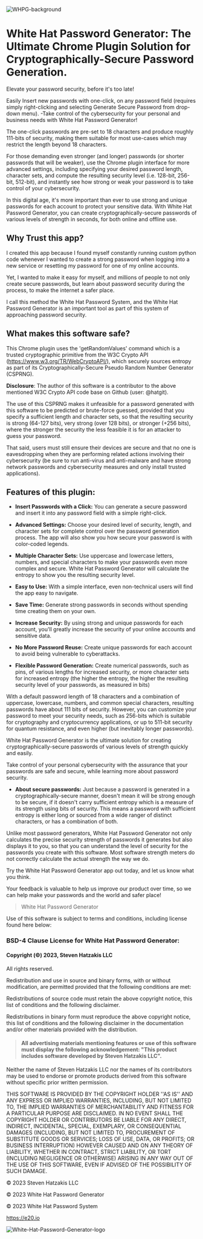 ![WHPG-background](https://user-images.githubusercontent.com/5213035/234356631-4bbc9e7c-d4ce-4ce6-93ee-327d7d18e146.png)

# White Hat Password Generator: The Ultimate Chrome Plugin Solution for Cryptographically-Secure Password Generation.
Elevate your password security, before it's too late!

Easily Insert new passwords with one-click, on any password field (requires simply right-clicking and selecting Generate Secure Password from drop-down menu).
-Take control of the cybersecurity for your personal and business needs with White Hat Password Generator!

The one-click passwords are pre-set to 18 characters and produce roughly 111-bits of security, making them suitable for most use-cases which may restrict the length beyond 18 characters.

For those demanding even stronger (and longer) passwords (or shorter passwords that will be weaker), use the Chrome plugin interface for more advanced settings, including specifying your desired password length, character sets, and compute the resulting security level (i.e. 128-bit, 256-bit, 512-bit), and instantly see how strong or weak your password is to take control of your cybersecurity.

In this digital age, it's more important than ever to use strong and unique passwords for each account to protect your sensitive data. With White Hat Password Generator, you can create cryptographically-secure passwords of various levels of strength in seconds, for both online and offline use.

## Why Trust this app?

I created this app because I found myself constantly running custom python code whenever I wanted to create a strong password when logging into a new service or resetting my password for one of my online accounts.

Yet, I wanted to make it easy for myself, and millions of people to not only create secure passwords, but learn about password security during the process, to make the internet a safer place.

I call this method the White Hat Password System, and the White Hat Password Generator is an important tool as part of this system of approaching password security.

## What makes this software safe?
This Chrome plugin uses the 'getRandomValues' command which is a trusted cryptographic primitive from the W3C Crypto API (https://www.w3.org/TR/WebCryptoAPI/), which securely sources entropy as part of its Cryptographically-Secure Pseudo Random Number Generator (CSPRNG).

**Disclosure**: The author of this software is a contributor to the above mentioned W3C Crypto API code base on Github (user: @hatgit).

The use of this CSPRNG makes it unfeasible for a password generated with this software to be predicted or brute-force guessed, provided that you specify a sufficient length and character sets, so that the resulting security is strong (64-127 bits), very strong (over 128 bits), or stronger (+256 bits), where the stronger the security the less feasible it is for an attacker to guess your password.

That said, users must still ensure their devices are secure and that no one is eavesdropping when they are performing related actions involving their cybersecurity (be sure to run anti-virus and anti-malware and have strong network passwords and cybersecurity measures and only install trusted applications).

## **Features of this plugin:**

- **Insert Passwords with a Click:** You can generate a secure password and insert it into any password field with a simple right-click.

- **Advanced Settings:** Choose your desired level of security, length, and character sets for complete control over the password generation process. The app will also show you how secure your password is with color-coded legends.

- **Multiple Character Sets:** Use uppercase and lowercase letters, numbers, and special characters to make your passwords even more complex and secure. White Hat Password Generator will calculate the entropy to show you the resulting security level.

- **Easy to Use:** With a simple interface, even non-technical users will find the app easy to navigate.

- **Save Time:** Generate strong passwords in seconds without spending time creating them on your own.

- **Increase Security:** By using strong and unique passwords for each account, you'll greatly increase the security of your online accounts and sensitive data.

- **No More Password Reuse:** Create unique passwords for each account to avoid being vulnerable to cyberattacks.

- **Flexible Password Generation:** Create numerical passwords, such as pins, of various lengths for increased security, or more character sets for increased entropy (the higher the entropy, the higher the resulting security level of your passwords, as measured in bits)

With a default password length of 18 characters and a combination of uppercase, lowercase, numbers, and common special characters, resulting passwords have about 111 bits of security. However, you can customize your password to meet your security needs, such as 256-bits which is suitable for cryptography and cryptocurrency applications, or up to 511-bit security for quantum resistance, and even higher (but inevitably longer passwords).

White Hat Password Generator is the ultimate solution for creating cryptographically-secure passwords of various levels of strength quickly and easily.

Take control of your personal cybersecurity with the assurance that your passwords are safe and secure, while learning more about password security.

- **About secure passwords:** Just because a password is generated in a cryptographically-secure manner, doesn't mean it will be strong enough to be secure, if it doesn't carry sufficient entropy which is a measure of its strength using bits of security. This means a password with sufficient entropy is either long or sourced from a wide ranger of distinct characters, or has a combination of both.

Unlike most password generators, White Hat Password Generator not only calculates the precise security strength of passwords it generates but also displays it to you, so that you can understand the level of security for the passwords you create with this software. Most software strength meters do not correctly calculate the actual strength the way we do.

Try the White Hat Password Generator app out today, and let us know what you think.

Your feedback is valuable to help us improve our product over time, so we can help make your passwords and the world and safer place!

> White Hat Password Generator

Use of this software is subject to terms and conditions, including license found here below:

### BSD-4 Clause License for White Hat Password Generator: 

#### Copyright (©) 2023, Steven Hatzakis LLC 

All rights reserved.

Redistribution and use in source and binary forms, with or without modification, are permitted provided that the following conditions are met:

Redistributions of source code must retain the above copyright notice, this list of conditions and the following disclaimer.

Redistributions in binary form must reproduce the above copyright notice, this list of conditions and the following disclaimer in the documentation and/or other materials provided with the distribution.

> #### All advertising materials mentioning features or use of this software must display the following acknowledgement: "This product includes software developed by Steven Hatzakis LLC". 

Neither the name of Steven Hatzakis LLC nor the names of its contributors may be used to endorse or promote products derived from this software without specific prior written permission.

THIS SOFTWARE IS PROVIDED BY THE COPYRIGHT HOLDER ''AS IS'' AND ANY EXPRESS OR IMPLIED WARRANTIES, INCLUDING, BUT NOT LIMITED TO, THE IMPLIED WARRANTIES OF MERCHANTABILITY AND FITNESS FOR A PARTICULAR PURPOSE ARE DISCLAIMED. IN NO EVENT SHALL THE COPYRIGHT HOLDER OR CONTRIBUTORS BE LIABLE FOR ANY DIRECT, INDIRECT, INCIDENTAL, SPECIAL, EXEMPLARY, OR CONSEQUENTIAL DAMAGES (INCLUDING, BUT NOT LIMITED TO, PROCUREMENT OF SUBSTITUTE GOODS OR SERVICES; LOSS OF USE, DATA, OR PROFITS; OR BUSINESS INTERRUPTION) HOWEVER CAUSED AND ON ANY THEORY OF LIABILITY, WHETHER IN CONTRACT, STRICT LIABILITY, OR TORT (INCLUDING NEGLIGENCE OR OTHERWISE) ARISING IN ANY WAY OUT OF THE USE OF THIS SOFTWARE, EVEN IF ADVISED OF THE POSSIBILITY OF SUCH DAMAGE.

<p class="has-line-data" data-line-start="25" data-line-end="26">© 2023 Steven Hatzakis LLC</p>
<p class="has-line-data" data-line-start="27" data-line-end="28">© 2023 White Hat Password Generator</p>
<p class="has-line-data" data-line-start="30" data-line-end="31">© 2023 White Hat Password System</p>
<p class="has-line-data" data-line-start="32" data-line-end="33"><a href="https://e20.io">https://e20.io</a></p>

![White-Hat-Password-Generator-logo](https://user-images.githubusercontent.com/5213035/232526705-6ccb2ae8-33fe-45a1-8532-0db6c3e453bb.png)
